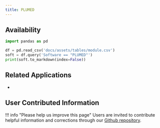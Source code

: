 ```yaml
---
title: PLUMED
---
```


## Availability

```python exec="on"
import pandas as pd

df = pd.read_csv('docs/assets/tables/module.csv')
soft = df.query('Software == "PLUMED"')
print(soft.to_markdown(index=False))
```


## Related Applications

* 

## User Contributed Information

!!! info "Please help us improve this page"
        Users are invited to contribute helpful information and corrections
        through our [Github repository](https://github.com/arcs-njit-edu/Docs/blob/main/CONTRIBUTING.md).


